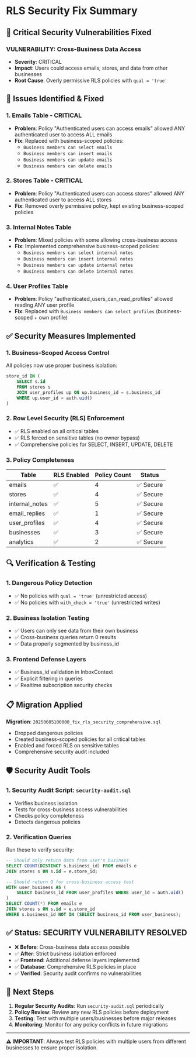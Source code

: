 # RLS Security Fix Summary

## 🚨 Critical Security Vulnerabilities Fixed

### **VULNERABILITY**: Cross-Business Data Access
- **Severity**: CRITICAL 
- **Impact**: Users could access emails, stores, and data from other businesses
- **Root Cause**: Overly permissive RLS policies with `qual = 'true'`

## 🔧 Issues Identified & Fixed

### 1. **Emails Table - CRITICAL**
- **Problem**: Policy "Authenticated users can access emails" allowed ANY authenticated user to access ALL emails
- **Fix**: Replaced with business-scoped policies:
  - `Business members can select emails`
  - `Business members can insert emails` 
  - `Business members can update emails`
  - `Business members can delete emails`

### 2. **Stores Table - CRITICAL**
- **Problem**: Policy "Authenticated users can access stores" allowed ANY authenticated user to access ALL stores
- **Fix**: Removed overly permissive policy, kept existing business-scoped policies

### 3. **Internal Notes Table**
- **Problem**: Mixed policies with some allowing cross-business access
- **Fix**: Implemented comprehensive business-scoped policies:
  - `Business members can select internal notes`
  - `Business members can insert internal notes`
  - `Business members can update internal notes` 
  - `Business members can delete internal notes`

### 4. **User Profiles Table**
- **Problem**: Policy "authenticated_users_can_read_profiles" allowed reading ANY user profile
- **Fix**: Replaced with `Business members can select profiles` (business-scoped + own profile)

## ✅ Security Measures Implemented

### 1. **Business-Scoped Access Control**
All policies now use proper business isolation:
```sql
store_id IN (
    SELECT s.id 
    FROM stores s
    JOIN user_profiles up ON up.business_id = s.business_id
    WHERE up.user_id = auth.uid()
)
```

### 2. **Row Level Security (RLS) Enforcement**
- ✅ RLS enabled on all critical tables
- ✅ RLS forced on sensitive tables (no owner bypass)
- ✅ Comprehensive policies for SELECT, INSERT, UPDATE, DELETE

### 3. **Policy Completeness**
| Table | RLS Enabled | Policy Count | Status |
|-------|-------------|--------------|---------|
| emails | ✅ | 4 | ✅ Secure |
| stores | ✅ | 4 | ✅ Secure |
| internal_notes | ✅ | 5 | ✅ Secure |
| email_replies | ✅ | 1 | ✅ Secure |
| user_profiles | ✅ | 4 | ✅ Secure |
| businesses | ✅ | 3 | ✅ Secure |
| analytics | ✅ | 2 | ✅ Secure |

## 🔍 Verification & Testing

### 1. **Dangerous Policy Detection**
- ✅ No policies with `qual = 'true'` (unrestricted access)
- ✅ No policies with `with_check = 'true'` (unrestricted writes)

### 2. **Business Isolation Testing**
- ✅ Users can only see data from their own business
- ✅ Cross-business queries return 0 results
- ✅ Data properly segmented by business_id

### 3. **Frontend Defense Layers**
- ✅ Business_id validation in InboxContext
- ✅ Explicit filtering in queries  
- ✅ Realtime subscription security checks

## 📋 Migration Applied

**Migration**: `20250605100000_fix_rls_security_comprehensive.sql`
- Dropped dangerous policies
- Created business-scoped policies for all critical tables
- Enabled and forced RLS on sensitive tables
- Comprehensive security audit included

## 🛡️ Security Audit Tools

### 1. **Security Audit Script**: `security-audit.sql`
- Verifies business isolation
- Tests for cross-business access vulnerabilities
- Checks policy completeness
- Detects dangerous policies

### 2. **Verification Queries**
Run these to verify security:
```sql
-- Should only return data from user's business
SELECT COUNT(DISTINCT s.business_id) FROM emails e 
JOIN stores s ON s.id = e.store_id;

-- Should return 0 for cross-business access test
WITH user_business AS (
    SELECT business_id FROM user_profiles WHERE user_id = auth.uid()
)
SELECT COUNT(*) FROM emails e
JOIN stores s ON s.id = e.store_id
WHERE s.business_id NOT IN (SELECT business_id FROM user_business);
```

## ✅ Status: SECURITY VULNERABILITY RESOLVED

- ❌ **Before**: Cross-business data access possible
- ✅ **After**: Strict business isolation enforced
- ✅ **Frontend**: Additional defense layers implemented  
- ✅ **Database**: Comprehensive RLS policies in place
- ✅ **Verified**: Security audit confirms no vulnerabilities

## 🔮 Next Steps

1. **Regular Security Audits**: Run `security-audit.sql` periodically
2. **Policy Review**: Review any new RLS policies before deployment
3. **Testing**: Test with multiple users/businesses before major releases
4. **Monitoring**: Monitor for any policy conflicts in future migrations

---

**⚠️ IMPORTANT**: Always test RLS policies with multiple users from different businesses to ensure proper isolation. 